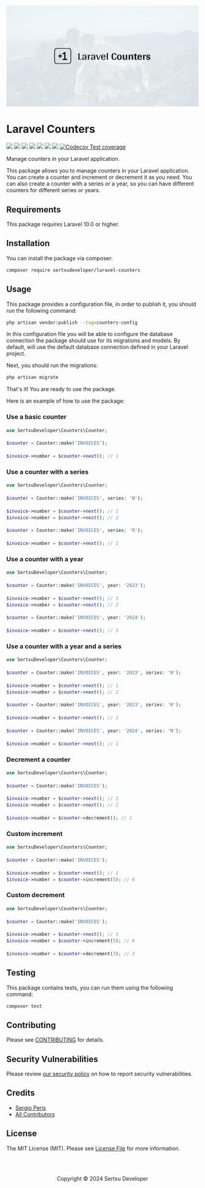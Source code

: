 
<p align="center"><img src="/art/socialcard.png" alt="Counters"></p>

# Laravel Counters

![](https://img.shields.io/github/v/release/sertxudeveloper/laravel-counters) ![](https://github.com/sertxudeveloper/laravel-counters/actions/workflows/tests.yml/badge.svg) ![](https://img.shields.io/github/license/sertxudeveloper/laravel-counters) ![](https://img.shields.io/github/repo-size/sertxudeveloper/laravel-counters) ![](https://img.shields.io/packagist/dt/sertxudeveloper/laravel-counters) ![](https://img.shields.io/github/issues/sertxudeveloper/laravel-counters) ![](https://img.shields.io/packagist/php-v/sertxudeveloper/laravel-counters) [![Codecov Test coverage](https://img.shields.io/codecov/c/github/sertxudeveloper/laravel-counters)](https://app.codecov.io/gh/sertxudeveloper/laravel-counters)

Manage counters in your Laravel application.

This package allows you to manage counters in your Laravel application. You can create a counter and increment or decrement it as you need. You can also create a counter with a series or a year, so you can have different counters for different series or years.

## Requirements

This package requires Laravel 10.0 or higher.

## Installation

You can install the package via composer:

```bash
composer require sertxudeveloper/laravel-counters
```

## Usage

This package provides a configuration file, in order to publish it, you should run the following command:

```bash
php artisan vendor:publish --tag=counters-config
```

In this configuration file you will be able to configure the database connection the package should use for its migrations and models.
By default, will use the default database connection defined in your Laravel project.

Next, you should run the migrations:

```bash
php artisan migrate
```

That's it! You are ready to use the package.

Here is an example of how to use the package:

### Use a basic counter

```php
use SertxuDeveloper\Counters\Counter;

$counter = Counter::make('INVOICES');

$invoice->number = $counter->next(); // 1
```

### Use a counter with a series

```php
use SertxuDeveloper\Counters\Counter;

$counter = Counter::make('INVOICES', series: 'N');

$invoice->number = $counter->next(); // 1
$invoice->number = $counter->next(); // 2

$counter = Counter::make('INVOICES', series: 'R');

$invoice->number = $counter->next(); // 1
```

### Use a counter with a year

```php
use SertxuDeveloper\Counters\Counter;

$counter = Counter::make('INVOICES', year: '2023');

$invoice->number = $counter->next(); // 1
$invoice->number = $counter->next(); // 2

$counter = Counter::make('INVOICES', year: '2024');

$invoice->number = $counter->next(); // 1
```

### Use a counter with a year and a series

```php
use SertxuDeveloper\Counters\Counter;

$counter = Counter::make('INVOICES', year: '2023', series: 'N');

$invoice->number = $counter->next(); // 1
$invoice->number = $counter->next(); // 2

$counter = Counter::make('INVOICES', year: '2023', series: 'R');

$invoice->number = $counter->next(); // 1

$counter = Counter::make('INVOICES', year: '2024', series: 'N');

$invoice->number = $counter->next(); // 1
```

### Decrement a counter

```php
use SertxuDeveloper\Counters\Counter;

$counter = Counter::make('INVOICES');

$invoice->number = $counter->next(); // 1
$invoice->number = $counter->next(); // 2

$invoice->number = $counter->decrement(); // 1
```

### Custom increment

```php
use SertxuDeveloper\Counters\Counter;

$counter = Counter::make('INVOICES');

$invoice->number = $counter->next(); // 1
$invoice->number = $counter->increment(5); // 6
```

### Custom decrement

```php
use SertxuDeveloper\Counters\Counter;

$counter = Counter::make('INVOICES');

$invoice->number = $counter->next(); // 1
$invoice->number = $counter->increment(5); // 6

$invoice->number = $counter->decrement(3); // 3
```

## Testing

This package contains tests, you can run them using the following command:

```bash
composer test
```

## Contributing

Please see [CONTRIBUTING](https://github.com/sertxudeveloper/.github/blob/main/CONTRIBUTING.md) for details.

## Security Vulnerabilities

Please review [our security policy](../../security/policy) on how to report security vulnerabilities.

## Credits

- [Sergio Peris](https://github.com/sertxudev)
- [All Contributors](../../contributors)

## License

The MIT License (MIT). Please see [License File](LICENSE.md) for more information.

<br><br>
<p align="center">Copyright © 2024 Sertxu Developer</p>
